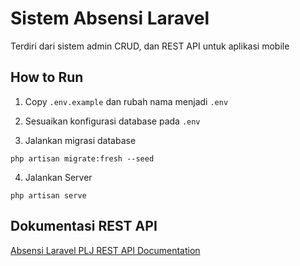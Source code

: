 # Sistem Absensi Laravel

Terdiri dari sistem admin CRUD, dan REST API untuk aplikasi mobile

## How to Run

1. Copy `.env.example` dan rubah nama menjadi `.env`

2. Sesuaikan konfigurasi database pada `.env`

3. Jalankan migrasi database

`php artisan migrate:fresh --seed`

4. Jalankan Server

`php artisan serve`

## Dokumentasi REST API
[Absensi Laravel PLJ REST API Documentation](https://documenter.getpostman.com/view/10944704/2s8YmNQN82)